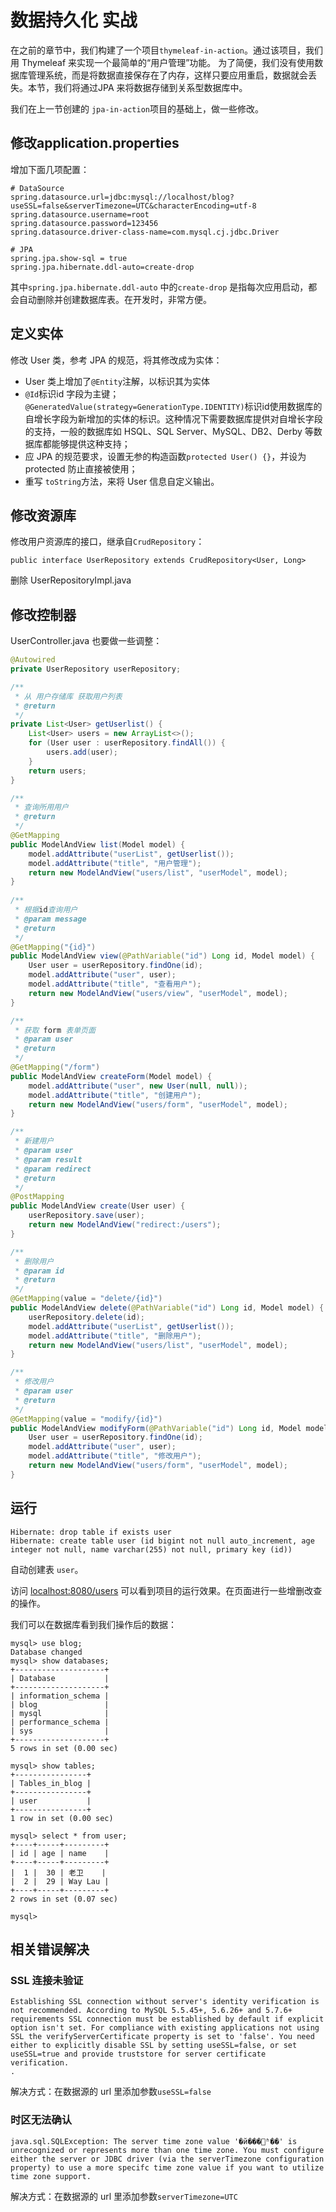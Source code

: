 # 数据持久化 实战

在之前的章节中，我们构建了一个项目`thymeleaf-in-action`。通过该项目，我们用 Thymeleaf 来实现一个最简单的“用户管理”功能。 为了简便，我们没有使用数据库管理系统，而是将数据直接保存在了内存，这样只要应用重启，数据就会丢失。本节，我们将通过JPA 来将数据存储到关系型数据库中。

我们在上一节创建的 `jpa-in-action`项目的基础上，做一些修改。


## 修改application.properties

增加下面几项配置：

```
# DataSource 
spring.datasource.url=jdbc:mysql://localhost/blog?useSSL=false&serverTimezone=UTC&characterEncoding=utf-8 
spring.datasource.username=root
spring.datasource.password=123456
spring.datasource.driver-class-name=com.mysql.cj.jdbc.Driver

# JPA
spring.jpa.show-sql = true
spring.jpa.hibernate.ddl-auto=create-drop
```

其中`spring.jpa.hibernate.ddl-auto` 中的`create-drop` 是指每次应用启动，都会自动删除并创建数据库表。在开发时，非常方便。

## 定义实体


修改 User 类，参考 JPA 的规范，将其修改成为实体：

* User 类上增加了`@Entity`注解，以标识其为实体
* `@Id`标识id 字段为主键； `@GeneratedValue(strategy=GenerationType.IDENTITY)`标识id使用数据库的自增长字段为新增加的实体的标识。这种情况下需要数据库提供对自增长字段的支持，一般的数据库如 HSQL、SQL Server、MySQL、DB2、Derby 等数据库都能够提供这种支持；
* 应 JPA 的规范要求，设置无参的构造函数`protected User() {}`，并设为 protected 防止直接被使用；
* 重写 `toString`方法，来将 User 信息自定义输出。



## 修改资源库

修改用户资源库的接口，继承自`CrudRepository`：

`public interface UserRepository extends CrudRepository<User, Long>`
 

删除 UserRepositoryImpl.java

## 修改控制器

UserController.java 也要做一些调整：

```java
@Autowired 
private UserRepository userRepository;

/**
 * 从 用户存储库 获取用户列表
 * @return
 */
private List<User> getUserlist() {
	List<User> users = new ArrayList<>();
	for (User user : userRepository.findAll()) {
		users.add(user);
	}
	return users;
}

/**
 * 查询所用用户
 * @return
 */
@GetMapping
public ModelAndView list(Model model) {
	model.addAttribute("userList", getUserlist());
	model.addAttribute("title", "用户管理");
	return new ModelAndView("users/list", "userModel", model);
}
 
/**
 * 根据id查询用户
 * @param message
 * @return
 */
@GetMapping("{id}")
public ModelAndView view(@PathVariable("id") Long id, Model model) {
	User user = userRepository.findOne(id);
	model.addAttribute("user", user);
	model.addAttribute("title", "查看用户");
	return new ModelAndView("users/view", "userModel", model);
}

/**
 * 获取 form 表单页面
 * @param user
 * @return
 */
@GetMapping("/form")
public ModelAndView createForm(Model model) {
	model.addAttribute("user", new User(null, null));
	model.addAttribute("title", "创建用户");
	return new ModelAndView("users/form", "userModel", model);
}

/**
 * 新建用户
 * @param user
 * @param result
 * @param redirect
 * @return
 */
@PostMapping
public ModelAndView create(User user) {
	userRepository.save(user);
	return new ModelAndView("redirect:/users");
}

/**
 * 删除用户
 * @param id
 * @return
 */
@GetMapping(value = "delete/{id}")
public ModelAndView delete(@PathVariable("id") Long id, Model model) {
	userRepository.delete(id);
	model.addAttribute("userList", getUserlist());
	model.addAttribute("title", "删除用户");
	return new ModelAndView("users/list", "userModel", model);
}

/**
 * 修改用户
 * @param user
 * @return
 */
@GetMapping(value = "modify/{id}")
public ModelAndView modifyForm(@PathVariable("id") Long id, Model model) {
	User user = userRepository.findOne(id);
	model.addAttribute("user", user);
	model.addAttribute("title", "修改用户");
	return new ModelAndView("users/form", "userModel", model);
}
```
## 运行


```
Hibernate: drop table if exists user
Hibernate: create table user (id bigint not null auto_increment, age integer not null, name varchar(255) not null, primary key (id))
```

自动创建表 `user`。


访问  <localhost:8080/users> 可以看到项目的运行效果。在页面进行一些增删改查的操作。

我们可以在数据库看到我们操作后的数据：

```
mysql> use blog;
Database changed
mysql> show databases;
+--------------------+
| Database           |
+--------------------+
| information_schema |
| blog               |
| mysql              |
| performance_schema |
| sys                |
+--------------------+
5 rows in set (0.00 sec)

mysql> show tables;
+----------------+
| Tables_in_blog |
+----------------+
| user           |
+----------------+
1 row in set (0.00 sec)

mysql> select * from user;
+----+-----+---------+
| id | age | name    |
+----+-----+---------+
|  1 |  30 | 老卫    |
|  2 |  29 | Way Lau |
+----+-----+---------+
2 rows in set (0.07 sec)

mysql>
```
## 相关错误解决

### SSL 连接未验证

```
Establishing SSL connection without server's identity verification is not recommended. According to MySQL 5.5.45+, 5.6.26+ and 5.7.6+ requirements SSL connection must be established by default if explicit option isn't set. For compliance with existing applications not using SSL the verifyServerCertificate property is set to 'false'. You need either to explicitly disable SSL by setting useSSL=false, or set useSSL=true and provide truststore for server certificate verification.
.
```

解决方式：在数据源的 url 里添加参数`useSSL=false`

### 时区无法确认

```
java.sql.SQLException: The server time zone value '�й���׼ʱ��' is unrecognized or represents more than one time zone. You must configure either the server or JDBC driver (via the serverTimezone configuration property) to use a more specifc time zone value if you want to utilize time zone support.
```

解决方式：在数据源的 url 里添加参数`serverTimezone=UTC`
	
	
	
	
	